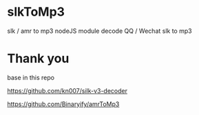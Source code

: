 # slkToMp3
slk / amr to mp3 nodeJS module 
decode QQ / Wechat slk to mp3



# Thank you 
base in this repo

https://github.com/kn007/silk-v3-decoder 

https://github.com/Binaryify/amrToMp3
